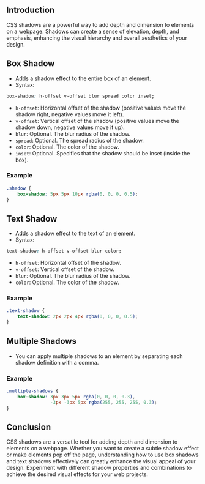 
## Introduction
CSS shadows are a powerful way to add depth and dimension to elements on a webpage. Shadows can create a sense of elevation, depth, and emphasis, enhancing the visual hierarchy and overall aesthetics of your design.

## Box Shadow
- Adds a shadow effect to the entire box of an element.
- Syntax:
```css
box-shadow: h-offset v-offset blur spread color inset;
```
  - `h-offset`: Horizontal offset of the shadow (positive values move the shadow right, negative values move it left).
  - `v-offset`: Vertical offset of the shadow (positive values move the shadow down, negative values move it up).
  - `blur`: Optional. The blur radius of the shadow.
  - `spread`: Optional. The spread radius of the shadow.
  - `color`: Optional. The color of the shadow.
  - `inset`: Optional. Specifies that the shadow should be inset (inside the box).

### Example
```css
.shadow {
    box-shadow: 5px 5px 10px rgba(0, 0, 0, 0.5);
}
```

## Text Shadow
- Adds a shadow effect to the text of an element.
- Syntax:
```css
text-shadow: h-offset v-offset blur color;
```
  - `h-offset`: Horizontal offset of the shadow.
  - `v-offset`: Vertical offset of the shadow.
  - `blur`: Optional. The blur radius of the shadow.
  - `color`: Optional. The color of the shadow.

### Example
```css
.text-shadow {
    text-shadow: 2px 2px 4px rgba(0, 0, 0, 0.5);
}
```

## Multiple Shadows
- You can apply multiple shadows to an element by separating each shadow definition with a comma.

### Example
```css
.multiple-shadows {
    box-shadow: 3px 3px 5px rgba(0, 0, 0, 0.3),
                -3px -3px 5px rgba(255, 255, 255, 0.3);
}
```

## Conclusion
CSS shadows are a versatile tool for adding depth and dimension to elements on a webpage. Whether you want to create a subtle shadow effect or make elements pop off the page, understanding how to use box shadows and text shadows effectively can greatly enhance the visual appeal of your design. Experiment with different shadow properties and combinations to achieve the desired visual effects for your web projects.